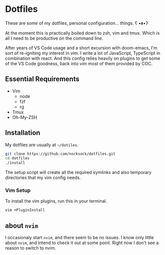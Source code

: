 # Dotfiles

These are *some* of my dotfiles, personal configuration… things. ʕ •ᴥ•ʔ

At the moment this is practically boiled down to zsh, vim and tmux. Which is all
I need to be productive on the command line.

After years of VS Code usage and a short excursion with doom-emacs, I'm sort of
re-igniting my interest in vim. I write a lot of JavaScript, TypeScript in
combination with react. And this config relies heavily on plugins to get some of
the VS Code goodness, back into vim most of them provided by COC.

## Essential Requirements

- Vim
  + node
  + fzf
  + rg
- Tmux
- Oh-My-ZSH

## Installation

My dotfiles are usually at `~/dotiles`.

```bash
git clone https://github.com/nocksock/dotfiles.git
cd dotfiles
./install
```

The setup script will create all the required symlinks and also temporary
directories that my vim config needs.

### Vim Setup

To install the vim plugins, run this in your terminal.

```bash
vim +PluginInstall
```

## about `nvim`

I occasionaly start `nvim`, and there seem to be no issues. I know only little
about `nvim`, and intend to check it out at some point. Right now I don't see
a reason to switch to nvim.

